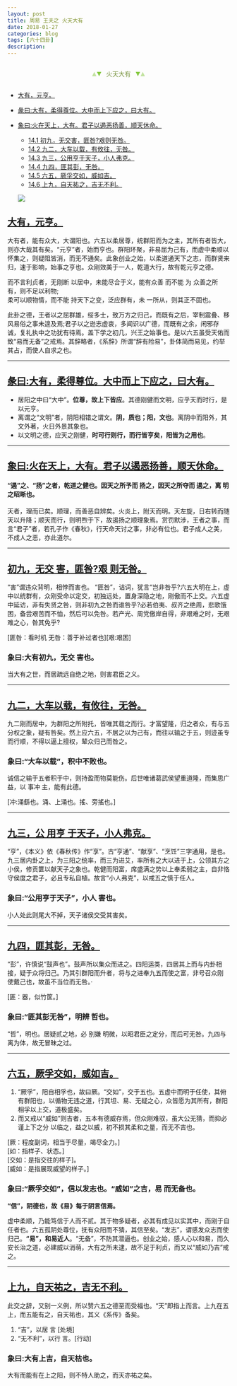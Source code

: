 ```yaml
---
layout: post
title: 周易 王夫之 火天大有
date: 2018-01-27
categories: blog
tags: [六十四卦]
description: 
---
```


<span id = "jump"></span>


<section style="margin: 0px auto; text-align: center;">
    <section class="xhr" style="width: 0px; height: 0px; border-left: 5px solid transparent; border-right: 5px solid transparent; border-bottom: 10px solid rgb(135, 201, 67); display: inline-block; opacity: 0.5; border-top-color: rgb(135, 201, 67);"></section>
    <section class="xhr" style="width: 0px; height: 0px; border-left: 5px solid transparent; border-right: 5px solid transparent; border-top: 10px solid rgb(135, 201, 67); display: inline-block; margin-left: -3px; border-bottom-color: rgb(135, 201, 67);"></section>
    <section style="
margin-left: 0.5em;
display: inline-block;">
        <p>
            <span style="color: rgb(118, 146, 60);">火天大有</span>
        </p>
    </section>
    <section class="xhr" style="margin-left: 0.5em; width: 0px; height: 0px; border-left: 5px solid transparent; border-right: 5px solid transparent; border-top: 10px solid rgb(135, 201, 67); display: inline-block; border-bottom-color: rgb(135, 201, 67);"></section>
    <section class="xhr" style="width: 0px; height: 0px; border-left: 5px solid transparent; border-right: 5px solid transparent; border-bottom: 10px solid rgb(135, 201, 67); display: inline-block; opacity: 0.5; margin-left: -3px; border-top-color: rgb(135, 201, 67);"></section>
</section>

- [大有，元亨。](#jump大有)
- [彖曰:大有，柔得尊位。大中而上下应之，曰大有。](#jump柔得尊位)
- [象曰:火在天上，大有。君子以遏恶扬善，顺天休命。](#jump火在天上)
  - [14.1 初九，无交害，匪咎?艰则无咎。](#jump无交害)
  - [14.2 九二，大车以载，有攸往，无咎。](#jump大车以载)
  - [14.3 九三，公用亨于天子，小人弗克。](#jump公用亨于天子)
  - [14.4 九四，匪其彭，无咎。](#jump匪其彭)
  - [14.5 六五，厥孚交如，威如吉。](#jump厥孚交如)
  - [14.6 上九，自天祐之，吉无不利。](#jump吉无不利)
  
  ![](http://www.guoyi360.com/uploads/allimg/130420/1-1304200R52W95.jpg)

<span id = "jump大有"></span>
## [大有，元亨。](#jump)
大有者，能有众大，大谓阳也。六五以柔居尊，统群阳而为之主，其所有者皆大，则亦大哉其有矣。“元亨”者，始而亨也。群阳环聚，非易屈为己有，而虚中柔顺以怀集之，则疑阻皆消，而无不通矣。此象创业之始，以柔道通天下之志，而群贤来归，速于影响，始事之亨也。众刚效美于一人，乾道大行，故有乾元亨之德。


而不言利贞者，无刚断 以居中，未能尽合于义，能有众善 而不能 为 众善之所有，则不足以利物;<br>
柔可以顺物情，而不能  持天下之变，泛应群有，未 一所从，则其正不固也。


此卦之德，王者以之屈群雄，绥多士，致万方之归己，而既有之后，宰制震叠、移风易俗之事未遑及焉;君子以之逊志虚衷，多闻识以广德，而既有之余，闲邪存诚，复礼执中之功犹有待焉。盖下学之初几，兴王之始事也。是以六五虽受天佑而致“易而无备”之戒焉。其辞略者，《系辞》所谓“辞有险易”，卦体简而易见，约举其占，而使人自求之也。

----

<span id = "jump柔得尊位"></span>
## [彖曰:大有，柔得尊位。大中而上下应之，曰大有。](#jump)
- 居阳之中曰“大中”。**位尊，故上下皆应**。其德刚健而文明，应乎天而时行，是以元亨。
- 离谓之“文明”者，阴阳相错之谓文。**阴，质也；阳，文也**。离阴中而阳外，其文外著，火日外景其象也。<br>
- 以文明之德，应天之刚健，**时可行则行，而行皆亨矣，阳皆为之用也**。

----

<span id = "jump火在天上"></span>
## [象曰:火在天上，大有。君子以遏恶扬善，顺天休命。](#jump)
#### “遏”之、“扬”之者，乾道之健也。因天之所予而 扬之，因天之所夺而 遏之，离 明 之昭晰也。
天者，理而已矣。顺理，而善恶自辨矣。火炎上，附天而明。天左旋，日右转而随天以升降；顺天而行，则明煦于下，故遏扬之顺理象焉。赏罚默涉，王者之事，而言“君子”者，若孔子作《春秋》，行天命天讨之事，非必有位也。君子成人之美，不成人之恶，亦此道尔。

----

<span id = "jump无交害"></span>
## [初九，无交 害，匪咎?艰 则无咎。](#jump)
 “害”谓违众背明，相悖而害也。 “匪咎”，诘词，犹言“岂非咎乎?六五大明在上，虚中以统群有，众刚受命以定交，初独远处，置身深隐之地，刚傲而不上交。六五虚中延访，非有失贤之咎，则非初九之咎而谁咎乎?必若伯夷、叔齐之绝周，悲歌饿困，备尝艰苦而不恤，然后可以免咎。若产光、周党傲岸自得，非艰难之时，无艰难之心，咎其免乎?


[匪咎：看时机 无咎：善于补过者也][艰:艰困]

### 象曰:大有初九，无交 害也。
当大有之世，而居疏远自绝之地，则害君臣之义。

----

<span id = "jump大车以载"></span>
## [九二，大车以载，有攸往，无咎。](#jump)
九二刚而居中，为群阳之所附托，皆唯其载之而行。才富望隆，归之者众，有与五分权之象，疑有咎矣。然上应六五，不居之以为己有，而往以输之于五，则迹虽专而行顺，不得以逼上擅权，辇众归己而咎之。

### 象曰:“大车以载”，积中不败也。
诚信之输于五者积于中，则持盈而物莫能伤。后世唯诸葛武侯望重道隆，而集思广益，以 事冲 主，能有此德。


[冲:涌繇也。涌、上涌也。搖、旁搖也。]

----

<span id = "jump公用亨于天子"></span>
## [九三，公 用亨 于天子，小人弗克。](#jump)
“亨”，《本义》依《春秋传》作“享”。古“亨通”、“献享”、“烹饪”三字通用，是也。九三居内卦之上，为三阳之统率，而三为进艾，率所有之大以进于上，公领其方之小侯，修贡篚以献天子之象也。乾健而阳富，席盛满之势以上奉柔弱之主，自非恪守侯度之君子，必且专私自植。故言“小人弗克”，以戒五之慎于任人。

### 象曰:“公用亨于天子”，小人 害也。
小人处此则尾大不掉，天子诸侯交受其害矣。

----

<span id = "jump匪其彭"></span>
## [九四，匪其彭，无咎。](#jump)
“彭”，许慎说“鼓声也”。鼓声所以集众而进之。四阳运类，四居其上而与内卦相接，疑于众将归己。乃其引群阳而升者，将与之进奉九五而使之富，非号召众刚 使戴己也，故虽不当位而无咎。·


[匪：器，似竹筐。]

### 象曰:“匪其彭无咎”，明辨 哲也。
“哲”，明也。居疑贰之地，必 别嫌 明微，以昭君臣之定分，而后可无咎。九四与离为体，故无冒昧之过。

----

<span id = "jump厥孚交如"></span>
## [六五，厥孚交如，威如吉。](#jump)
1. “厥孚”，阳自相孚也，故曰厥。“交如”，交于五也。五虚中而明于任使，其俯有群阳也，以循物无违之道，行其坦、易、无疑之心，众皆愿为其所有，群阳相孚以上交，道极盛矣。
1. 而又戒以“威如”则吉者，五本有德威存焉，但众刚难驭，虽大公无猜，而抑必谨上下之分 以临之，益之以威，初不损其柔和之量，而无不吉也。


[厥：程度副词，相当于尽量，竭尽全力。]<br>
[如：指样子、状态。]<br>
[交如：是指交往的样子]。<br>
[威如：是指展现威望的样子。]


### 象曰:“厥孚交如”，信以发志也。“威如”之吉，易 而无备也。
**“信”，阴德也，故《易》每于阴言信焉。**


虚中柔顺，乃能笃信于人而不贰。其于物多疑者，必其有成见以实其中，而刚于自任者也。六五孤阴处尊位，抚有众阳而不猜，其信至矣。“发志”，谓感发众志而使归己。**“易”，和易近人**。“无备”，不防其潜逼也。创业之始，感人心以和易，而久安长治之道，必建威以消萌，大有之所未逮，故不足于利贞，而又以“威如乃吉”戒之。

----

<span id = "jump吉无不利"></span>
## [上九，自天祐之，吉无不利。](#jump)
此交之辞，又别一义例，所以赞六五之德至而受福也。“天”即指上而言。上九在五上，而五能有之，自天祐也，其义《系传》备矣。


1. “吉”，以居 言 [处境]
1. “无不利”，以行 言。[行动]

### 象曰:大有上吉，自天枯也。
大有而能有在上之阳，则不特人助之，而天亦祐之矣。
















